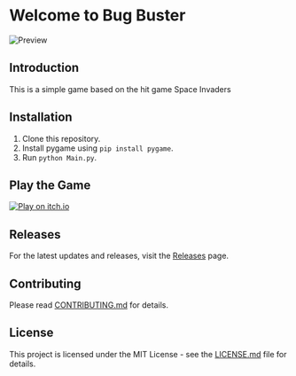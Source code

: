 # Welcome to Bug Buster
![Preview](https://img.itch.zone/aW1hZ2UvMjQ1ODk5My8xNDU4MzMwOS5naWY=/347x500/qKBwaJ.gif)
## Introduction
This is a simple game based on the hit game Space Invaders

## Installation
1. Clone this repository.
2. Install pygame using `pip install pygame`.
3. Run `python Main.py`.

## Play the Game
[![Play on itch.io](https://i.imgur.com/dD97spb.png)](https://cptz.itch.io/bug-buster)

## Releases
For the latest updates and releases, visit the [Releases](https://github.com/CptZee/bug-buster/releases) page.

## Contributing
Please read [CONTRIBUTING.md](CONTRIBUTING.md) for details.

## License
This project is licensed under the MIT License - see the [LICENSE.md](LICENSE.md) file for details.
